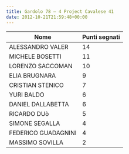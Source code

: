 ```yaml
---
title: Gardolo 78 – 4 Project Cavalese 41
date: 2012-10-21T21:59:48+00:00
---
```

| **Nome** | **Punti segnati** |
| -------- | ----------------- |
| ALESSANDRO VALER | 14 |
| MICHELE BOSETTI | 11 |
| LORENZO SACCOMAN | 10 |
| ELIA BRUGNARA | 9 |
| CRISTIAN STENICO | 7 |
| YURI BALDO | 6 |
| DANIEL DALLABETTA | 6 |
| RICARDO DUò | 5 |
| SIMONE SEGALLA | 4 |
| FEDERICO GUADAGNINI | 4 |
| MASSIMO SOVILLA | 2 |